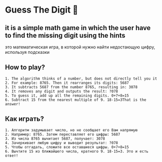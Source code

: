 # Guess The Digit 🎲
it is a simple math game in which the user have to find the missing digit using the hints
-----------------------------------------------------------------------------------------
это математическая игра, в которой  нужно найти недостающую цифру, используя подсказки

## How to play?

    1. The algorithm thinks of a number, but does not directly tell you it
    2. For example: 8765. Then it rearranges its digits: 5687
    3. It subtracts 5687 from the number 8765, resulting in: 3078
    4. It removes any digit and outputs the result: ?078
    5. To guess it, add up all the remaining digits. 0+7+8=15
    6. Subtract 15 from the nearest multiple of 9. 18-15=3That is the answer!

## Как играть?

    1. Алгоритм задумывает число, но не сообщает его Вам напрямую 
    2. Например: 8765. Затем переставляет его цифры: 5687
    3. Из числа 8765 вычитает 5687, получает: 3078
    4. Зачеркивает любую цифру и выводит результат: ?078
    5. Чтобы отгадать, сложите все оставшиеся цифры. 0+7+8=15
    6. Вычтите 15 из ближайшего числа, кратного 9. 18-15=3. Это и есть ответ!



